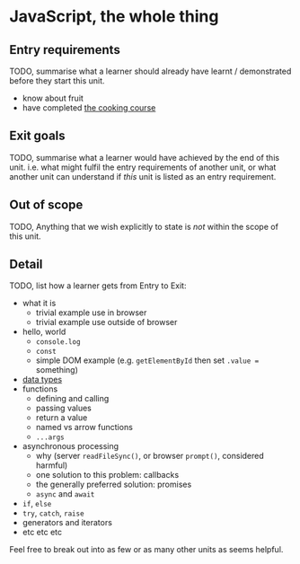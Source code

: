 # JavaScript, the whole thing

## Entry requirements

TODO, summarise what a learner should already have learnt / demonstrated
before they start this unit.

- know about fruit
- have completed [the cooking course](cooking.md)

## Exit goals

TODO, summarise what a learner would have achieved by the end of this unit.
i.e. what might fulfil the entry requirements of another unit, or what another unit
can understand if _this_ unit is listed as an entry requirement.

## Out of scope

TODO, Anything that we wish explicitly to state is _not_ within the scope of this unit.

## Detail

TODO, list how a learner gets from Entry to Exit:

- what it is
  - trivial example use in browser
  - trivial example use outside of browser
- hello, world
  - `console.log`
  - `const`
  - simple DOM example (e.g. `getElementById` then set `.value =` something)
- [data types](./javascript_data_types.md)
- functions
  - defining and calling
  - passing values
  - return a value
  - named vs arrow functions
  - `...args`
- asynchronous processing
  - why (server `readFileSync()`, or browser `prompt()`, considered harmful)
  - one solution to this problem: callbacks
  - the generally preferred solution: promises
  - `async` and `await`
- `if`, `else`
- `try`, `catch`, `raise`
- generators and iterators
- etc etc etc

Feel free to break out into as few or as many other units as seems helpful.
